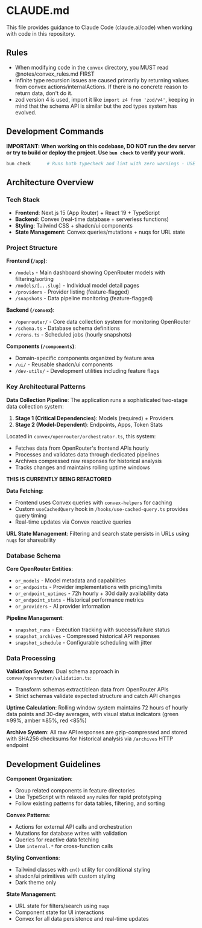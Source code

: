 # CLAUDE.md

This file provides guidance to Claude Code (claude.ai/code) when working with code in this repository.

## Rules

- When modifying code in the `convex` directory, you MUST read @notes/convex_rules.md FIRST
- Infinite type recursion issues are caused primarily by returning values from convex actions/internalActions. If there is no concrete reason to return data, don't do it.
- zod version 4 is used, import it like `import z4 from 'zod/v4'`, keeping in mind that the schema API is similar but the zod types system has evolved.

## Development Commands

**IMPORTANT: When working on this codebase, DO NOT run the dev server or try to build or deploy the project. Use `bun check` to verify your work.**

```bash
bun check      # Runs both typecheck and lint with zero warnings - USE THIS TO VERIFY YOUR WORK
```

## Architecture Overview

### Tech Stack

- **Frontend**: Next.js 15 (App Router) + React 19 + TypeScript
- **Backend**: Convex (real-time database + serverless functions)
- **Styling**: Tailwind CSS + shadcn/ui components
- **State Management**: Convex queries/mutations + nuqs for URL state

### Project Structure

**Frontend (`/app`)**:

- `/models` - Main dashboard showing OpenRouter models with filtering/sorting
- `/models/[...slug]` - Individual model detail pages
- `/providers` - Provider listing (feature-flagged)
- `/snapshots` - Data pipeline monitoring (feature-flagged)

**Backend (`/convex`)**:

- `/openrouter/` - Core data collection system for monitoring OpenRouter
- `/schema.ts` - Database schema definitions
- `/crons.ts` - Scheduled jobs (hourly snapshots)

**Components (`/components`)**:

- Domain-specific components organized by feature area
- `/ui/` - Reusable shadcn/ui components
- `/dev-utils/` - Development utilities including feature flags

### Key Architectural Patterns

**Data Collection Pipeline**:
The application runs a sophisticated two-stage data collection system:

1. **Stage 1 (Critical Dependencies)**: Models (required) + Providers
2. **Stage 2 (Model-Dependent)**: Endpoints, Apps, Token Stats

Located in `convex/openrouter/orchestrator.ts`, this system:

- Fetches data from OpenRouter's frontend APIs hourly
- Processes and validates data through dedicated pipelines
- Archives compressed raw responses for historical analysis
- Tracks changes and maintains rolling uptime windows

**THIS IS CURRENTLY BEING REFACTORED**

**Data Fetching**:

- Frontend uses Convex queries with `convex-helpers` for caching
- Custom `useCachedQuery` hook in `/hooks/use-cached-query.ts` provides query timing
- Real-time updates via Convex reactive queries

**URL State Management**:
Filtering and search state persists in URLs using `nuqs` for shareability

### Database Schema

**Core OpenRouter Entities**:

- `or_models` - Model metadata and capabilities
- `or_endpoints` - Provider implementations with pricing/limits
- `or_endpoint_uptimes` - 72h hourly + 30d daily availability data
- `or_endpoint_stats` - Historical performance metrics
- `or_providers` - AI provider information

**Pipeline Management**:

- `snapshot_runs` - Execution tracking with success/failure status
- `snapshot_archives` - Compressed historical API responses
- `snapshot_schedule` - Configurable scheduling with jitter

### Data Processing

**Validation System**:
Dual schema approach in `convex/openrouter/validation.ts`:

- Transform schemas extract/clean data from OpenRouter APIs
- Strict schemas validate expected structure and catch API changes

**Uptime Calculation**:
Rolling window system maintains 72 hours of hourly data points and 30-day averages, with visual status indicators (green ≥99%, amber ≥85%, red <85%)

**Archive System**:
All raw API responses are gzip-compressed and stored with SHA256 checksums for historical analysis via `/archives` HTTP endpoint

## Development Guidelines

**Component Organization**:

- Group related components in feature directories
- Use TypeScript with relaxed `any` rules for rapid prototyping
- Follow existing patterns for data tables, filtering, and sorting

**Convex Patterns**:

- Actions for external API calls and orchestration
- Mutations for database writes with validation
- Queries for reactive data fetching
- Use `internal.*` for cross-function calls

**Styling Conventions**:

- Tailwind classes with `cn()` utility for conditional styling
- shadcn/ui primitives with custom styling
- Dark theme only

**State Management**:

- URL state for filters/search using `nuqs`
- Component state for UI interactions
- Convex for all data persistence and real-time updates
